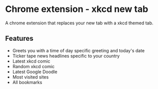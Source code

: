 # Chrome extension - xkcd new tab

A chrome extension that replaces your new tab with a xkcd themed tab.

## Features
- Greets you with a time of day specific greeting and today's date
- Ticker tape news headlines specific to your country
- Latest xkcd comic
- Random xkcd comic
- Latest Google Doodle
- Most visited sites
- All bookmarks